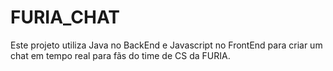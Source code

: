 # FURIA_CHAT
Este projeto utiliza Java no BackEnd e Javascript no FrontEnd para criar um chat em tempo real para fãs do time de CS da FURIA.
